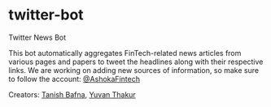 # twitter-bot
Twitter News Bot

This bot automatically aggregates FinTech-related news articles from various pages and papers to tweet the headlines along with their respective links. We are working on adding new sources of information, so make sure to follow the account: [@AshokaFintech](https://twitter.com/AshokaFintech)

Creators: [Tanish Bafna](https://github.com/tanishbafna), [Yuvan Thakur](https://github.com/yuvanthakur)
